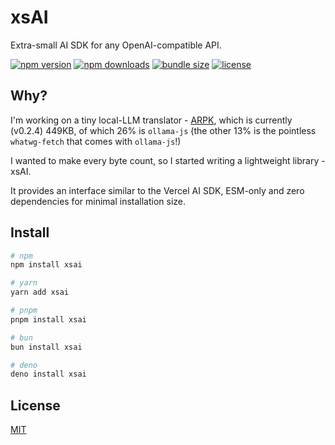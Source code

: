 # xsAI

Extra-small AI SDK for any OpenAI-compatible API.

<!-- automd:badges color="lime" license bundlephobia -->

[![npm version](https://img.shields.io/npm/v/xsai?color=lime)](https://npmjs.com/package/xsai)
[![npm downloads](https://img.shields.io/npm/dm/xsai?color=lime)](https://npm.chart.dev/xsai)
[![bundle size](https://img.shields.io/bundlephobia/minzip/xsai?color=lime)](https://bundlephobia.com/package/xsai)
[![license](https://img.shields.io/github/license/moeru-ai/xsai?color=lime)](https://github.com/moeru-ai/xsai/blob/main/LICENSE)

<!-- /automd -->

## Why?

I'm working on a tiny local-LLM translator - [ARPK](https://github.com/moeru-ai/arpk), which is currently (v0.2.4) 449KB, of which 26% is `ollama-js` (the other 13% is the pointless `whatwg-fetch` that comes with `ollama-js`!)

I wanted to make every byte count, so I started writing a lightweight library - xsAI.

It provides an interface similar to the Vercel AI SDK, ESM-only and zero dependencies for minimal installation size.

## Install

<!-- automd:pm-install auto=false -->

```sh
# npm
npm install xsai

# yarn
yarn add xsai

# pnpm
pnpm install xsai

# bun
bun install xsai

# deno
deno install xsai
```

<!-- /automd -->

## License

[MIT](LICENSE.md)
